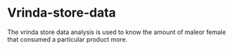 # Vrinda-store-data
The vrinda store data analysis is used to know the amount of maleor female that consumed a particular product more.
